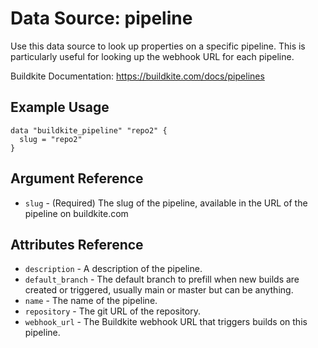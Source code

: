 # Data Source: pipeline

Use this data source to look up properties on a specific pipeline. This is
particularly useful for looking up the webhook URL for each pipeline.

Buildkite Documentation: https://buildkite.com/docs/pipelines

## Example Usage

```hcl
data "buildkite_pipeline" "repo2" {
  slug = "repo2"
}
```

## Argument Reference

* `slug` - (Required) The slug of the pipeline, available in the URL of the pipeline on buildkite.com

## Attributes Reference

* `description` - A description of the pipeline.
* `default_branch` - The default branch to prefill when new builds are created or triggered, usually main or master but can be anything.
* `name` - The name of the pipeline.
* `repository` - The git URL of the repository.
* `webhook_url` - The Buildkite webhook URL that triggers builds on this pipeline.
